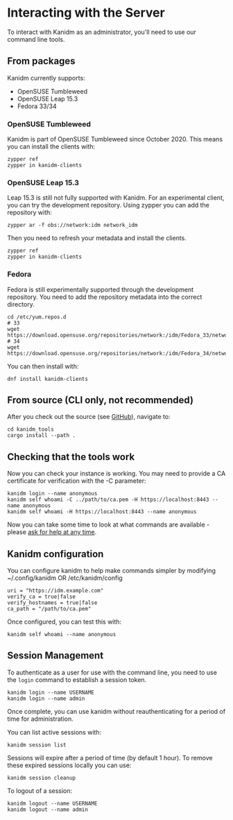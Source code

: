 # Interacting with the Server

To interact with Kanidm as an administrator, you'll need to use our command line tools.

## From packages

Kanidm currently supports:

 * OpenSUSE Tumbleweed
 * OpenSUSE Leap 15.3
 * Fedora 33/34

### OpenSUSE Tumbleweed

Kanidm is part of OpenSUSE Tumbleweed since October 2020. This means you can install
the clients with:

    zypper ref
    zypper in kanidm-clients

### OpenSUSE Leap 15.3

Leap 15.3 is still not fully supported with Kanidm. For an experimental client, you can
try the development repository. Using zypper you can add the repository with:

    zypper ar -f obs://network:idm network_idm

Then you need to refresh your metadata and install the clients.

    zypper ref
    zypper in kanidm-clients

### Fedora

Fedora is still experimentally supported through the development repository. You need to add the repository metadata into the correct directory.

    cd /etc/yum.repos.d
    # 33
    wget https://download.opensuse.org/repositories/network:/idm/Fedora_33/network:idm.repo
    # 34
    wget https://download.opensuse.org/repositories/network:/idm/Fedora_34/network:idm.repo

You can then install with:

    dnf install kanidm-clients

## From source (CLI only, not recommended)

After you check out the source (see [GitHub](https://github.com/kanidm/kanidm)), navigate to:

    cd kanidm_tools
    cargo install --path .

## Checking that the tools work

Now you can check your instance is working. You may need to provide a CA certificate for verification
with the -C parameter:

    kanidm login --name anonymous
    kanidm self whoami -C ../path/to/ca.pem -H https://localhost:8443 --name anonymous
    kanidm self whoami -H https://localhost:8443 --name anonymous

Now you can take some time to look at what commands are available - please [ask for help at any time](https://github.com/kanidm/kanidm#getting-in-contact--questions).

## Kanidm configuration

You can configure kanidm to help make commands simpler by modifying ~/.config/kanidm OR /etc/kanidm/config

    uri = "https://idm.example.com"
    verify_ca = true|false
    verify_hostnames = true|false
    ca_path = "/path/to/ca.pem"

Once configured, you can test this with:

    kanidm self whoami --name anonymous

## Session Management

To authenticate as a user for use with the command line, you need to use the `login` command
to establish a session token.

    kanidm login --name USERNAME
    kanidm login --name admin

Once complete, you can use kanidm without reauthenticating for a period of time for administration.

You can list active sessions with:

    kanidm session list

Sessions will expire after a period of time (by default 1 hour). To remove these expired sessions
locally you can use:

    kanidm session cleanup

To logout of a session:

    kanidm logout --name USERNAME
    kanidm logout --name admin

